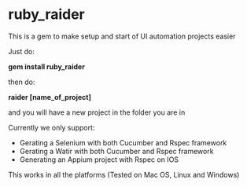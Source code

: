 # ruby_raider
This is a gem to make setup and start of UI automation projects easier

Just do:

**gem install ruby_raider**

then do: 

**raider [name_of_project]** 

and you will have a new project in the folder you are in

Currently we only support:

* Gerating a Selenium with both Cucumber and Rspec framework
* Gerating a Watir with both Cucumber and Rspec framework
* Generating an Appium project with Rspec on IOS

This works in all the platforms (Tested on Mac OS, Linux and Windows)
